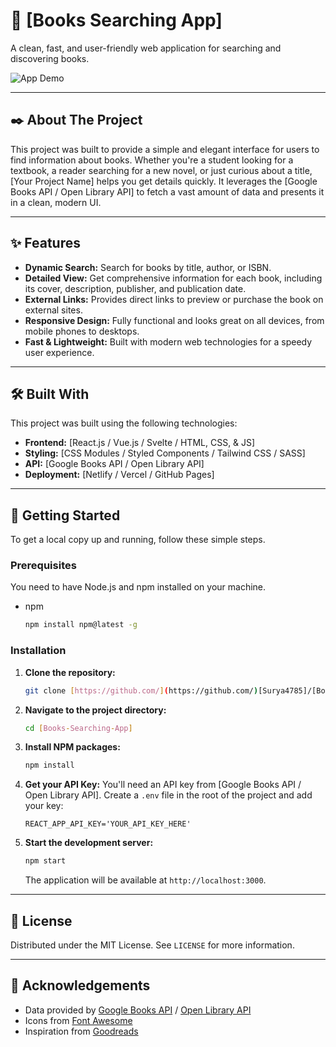 # 📖 [Books Searching App]

A clean, fast, and user-friendly web application for searching and discovering books.

![App Demo](https://surya4785.github.io/Books-Searching-App/)

---

## ✒️ About The Project

This project was built to provide a simple and elegant interface for users to find information about books. Whether you're a student looking for a textbook, a reader searching for a new novel, or just curious about a title, [Your Project Name] helps you get details quickly. It leverages the [Google Books API / Open Library API] to fetch a vast amount of data and presents it in a clean, modern UI.

---

## ✨ Features

* **Dynamic Search:** Search for books by title, author, or ISBN.
* **Detailed View:** Get comprehensive information for each book, including its cover, description, publisher, and publication date.
* **External Links:** Provides direct links to preview or purchase the book on external sites.
* **Responsive Design:** Fully functional and looks great on all devices, from mobile phones to desktops.
* **Fast & Lightweight:** Built with modern web technologies for a speedy user experience.

---

## 🛠️ Built With

This project was built using the following technologies:

* **Frontend:** [React.js / Vue.js / Svelte / HTML, CSS, & JS]
* **Styling:** [CSS Modules / Styled Components / Tailwind CSS / SASS]
* **API:** [Google Books API / Open Library API]
* **Deployment:** [Netlify / Vercel / GitHub Pages]

---

## 🚀 Getting Started

To get a local copy up and running, follow these simple steps.

### Prerequisites

You need to have Node.js and npm installed on your machine.
* npm
    ```sh
    npm install npm@latest -g
    ```

### Installation

1.  **Clone the repository:**
    ```sh
    git clone [https://github.com/](https://github.com/)[Surya4785]/[Books-Searching-App].git
    ```
2.  **Navigate to the project directory:**
    ```sh
    cd [Books-Searching-App]
    ```
3.  **Install NPM packages:**
    ```sh
    npm install
    ```
4.  **Get your API Key:**
    You'll need an API key from [Google Books API / Open Library API]. Create a `.env` file in the root of the project and add your key:
    ```
    REACT_APP_API_KEY='YOUR_API_KEY_HERE'
    ```
5.  **Start the development server:**
    ```sh
    npm start
    ```
    The application will be available at `http://localhost:3000`.

---

## 📜 License

Distributed under the MIT License. See `LICENSE` for more information.

---

## 🙏 Acknowledgements

* Data provided by [Google Books API](https://developers.google.com/books) / [Open Library API](https://openlibrary.org/developers/api)
* Icons from [Font Awesome](https://fontawesome.com/)
* Inspiration from [Goodreads](https://www.goodreads.com/)